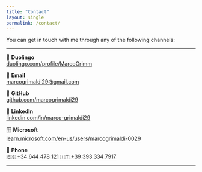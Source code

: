 ```yaml
---
title: "Contact"
layout: single
permalink: /contact/
---
```


You can get in touch with me through any of the following channels:

---

🦉 **Duolingo**  
[duolingo.com/profile/MarcoGrimm](https://www.duolingo.com/profile/MarcoGrimm)

📧 **Email**  
[marcogrimaldi29@gmail.com](mailto:marcogrimaldi29@gmail.com)  

🐙 **GitHub**  
[github.com/marcogrimaldi29](https://github.com/marcogrimaldi29)  

💼 **LinkedIn**  
[linkedin.com/in/marco-grimaldi29](https://www.linkedin.com/in/marco-grimaldi29/)  

🪟 **Microsoft**  
[learn.microsoft.com/en-us/users/marcogrimaldi-0029](https://learn.microsoft.com/en-us/users/marcogrimaldi-0029/)

📱 **Phone**  
[🇪🇸 +34 644 478 121](tel:+34644478121)
[🇮🇹 +39 393 334 7917](tel:+393933347917)

---
